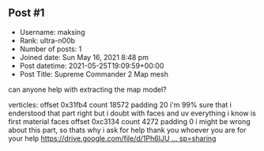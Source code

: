 ## Post #1
- Username: maksing
- Rank: ultra-n00b
- Number of posts: 1
- Joined date: Sun May 16, 2021 8:48 pm
- Post datetime: 2021-05-25T19:09:59+00:00
- Post Title: Supreme Commander 2 Map mesh

can anyone help with extracting the map model?

verticles:
offset 0x31fb4
count 18572
padding 20
i'm 99% sure that i enderstood that part right
but i doubt with faces and uv
everything i know is first material faces
offset 0xc3134
count 4272
padding 0
i might be wrong about this part, so thats why i ask for help
thank you whoever you are for your help
[https://drive.google.com/file/d/1Ph6IJU ... sp=sharing](https://drive.google.com/file/d/1Ph6IJU7u8NZeLUTzmvMiRHoRh2xKM9cq/view?usp=sharing)
